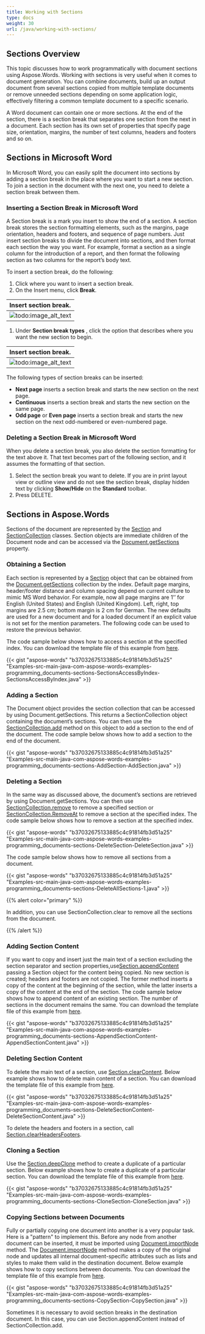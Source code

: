 ```yaml
---
title: Working with Sections
type: docs
weight: 30
url: /java/working-with-sections/
---
```


## **Sections Overview**

This topic discusses how to work programmatically with document sections using Aspose.Words. Working with sections is very useful when it comes to document generation. You can combine documents, build up an output document from several sections copied from multiple template documents or remove unneeded sections depending on some application logic, effectively filtering a common template document to a specific scenario.

A Word document can contain one or more sections. At the end of the section, there is a section break that separates one section from the next in a document. Each section has its own set of properties that specify page size, orientation, margins, the number of text columns, headers and footers and so on.

## **Sections in Microsoft Word**

In Microsoft Word, you can easily split the document into sections by adding a section break in the place where you want to start a new section. To join a section in the document with the next one, you need to delete a section break between them.

### **Inserting a Section Break in Microsoft Word**

A Section break is a mark you insert to show the end of a section. A section break stores the section formatting elements, such as the margins, page orientation, headers and footers, and sequence of page numbers. Just insert section breaks to divide the document into sections, and then format each section the way you want. For example, format a section as a single column for the introduction of a report, and then format the following section as two columns for the report’s body text.

To insert a section break, do the following:

1. Click where you want to insert a section break.
1. On the Insert menu, click **Break**.

|Insert section break.|
| :- |
|![todo:image_alt_text](http://i.imgur.com/uKcWrwo.png)|
1. Under **Section break types** , click the option that describes where you want the new section to begin.

|Insert section break.|
| :- |
|![todo:image_alt_text](http://i.imgur.com/RI1gOHk.png)|
The following types of section breaks can be inserted:

- **Next page** inserts a section break and starts the new section on the next page.
- **Continuous** inserts a section break and starts the new section on the same page.
- **Odd page** or **Even page** inserts a section break and starts the new section on the next odd-numbered or even-numbered page.

### **Deleting a Section Break in Microsoft Word**

When you delete a section break, you also delete the section formatting for the text above it. That text becomes part of the following section, and it assumes the formatting of that section.

1. Select the section break you want to delete. If you are in print layout view or outline view and do not see the section break, display hidden text by clicking **Show/Hide** on the **Standard** toolbar.
1. Press DELETE.

## **Sections in Aspose.Words**

Sections of the document are represented by the [Section](http://www.aspose.com/api/java/words/com.aspose.words/classes/Section) and [SectionCollection](http://www.aspose.com/api/java/words/com.aspose.words/classes/SectionCollection) classes. Section objects are immediate children of the Document node and can be accessed via the [Document.getSections](http://www.aspose.com/api/java/words/com.aspose.words/classes/document/methods/getSections\(\)/) property.

### **Obtaining a Section**

Each section is represented by a [Section](http://www.aspose.com/api/java/words/com.aspose.words/classes/Section) object that can be obtained from the [Document.getSections](http://www.aspose.com/api/java/words/com.aspose.words/classes/document/methods/getSections\(\)/) collection by the index. Default page margins, header/footer distance and column spacing depend on current culture to mimic MS Word behavior. For example, now all page margins are 1’’ for English (United States) and English (United Kingdom). Left, right, top margins are 2.5 cm; bottom margin is 2 cm for German. The new defaults are used for a new document and for a loaded document if an explicit value is not set for the mention parameters. The following code can be used to restore the previous behavior.

The code sample below shows how to access a section at the specified index. You can download the template file of this example from
[here](https://github.com/aspose-words/Aspose.Words-for-Java/blob/master/Examples/src/main/resources/com/aspose/words/examples/programming_documents/sections/SectionsAccessByIndex/Document.doc).

{{< gist "aspose-words" "b37032675133885c4c91814fb3d51a25" "Examples-src-main-java-com-aspose-words-examples-programming_documents-sections-SectionsAccessByIndex-SectionsAccessByIndex.java" >}}

### **Adding a Section**

The Document object provides the section collection that can be accessed by using Document.getSections. This returns a SectionCollection object containing the document’s sections. You can then use the [SectionCollection.add](http://www.aspose.com/api/java/words/com.aspose.words/classes/document/methods/getSections\(\)/) method on this object to add a section to the end of the document. The code sample below shows how to add a section to the end of the document.

{{< gist "aspose-words" "b37032675133885c4c91814fb3d51a25" "Examples-src-main-java-com-aspose-words-examples-programming_documents-sections-AddSection-AddSection.java" >}}

### **Deleting a Section**

In the same way as discussed above, the document’s sections are retrieved by using Document.getSections. You can then use [SectionCollection.remove](http://www.aspose.com/api/java/words/com.aspose.words/classes/sectioncollection/methods/remove\(com.aspose.words.Node\)/) to remove a specified section or [SectionCollection.RemoveAt](http://www.aspose.com/api/java/words/com.aspose.words/classes/document/methods/getSections\(\)/) to remove a section at the specified index. The code sample below shows how to remove a section at the specified index.

{{< gist "aspose-words" "b37032675133885c4c91814fb3d51a25" "Examples-src-main-java-com-aspose-words-examples-programming_documents-sections-DeleteSection-DeleteSection.java" >}}

The code sample below shows how to remove all sections from a document.

{{< gist "aspose-words" "b37032675133885c4c91814fb3d51a25" "Examples-src-main-java-com-aspose-words-examples-programming_documents-sections-DeleteAllSections-1.java" >}}

{{% alert color="primary" %}} 

In addition, you can use SectionCollection.clear to remove all the sections from the document.

{{% /alert %}} 

### **Adding Section Content**

If you want to copy and insert just the main text of a section excluding the section separator and section properties,use[Section.appendContent](http://www.aspose.com/api/java/words/com.aspose.words/classes/section/methods/appendContent\(com.aspose.words.Section\)/) passing a Section object for the content being copied. No new section is created; headers and footers are not copied. The former method inserts a copy of the content at the beginning of the section, while the latter inserts a copy of the content at the end of the section.
The code sample below shows how to append content of an existing section. The number of sections in the document remains the same. You can download the template file of this example from [here](https://github.com/aspose-words/Aspose.Words-for-Java/blob/master/Examples/src/main/resources/com/aspose/words/examples/programming_documents/sections/SectionsAccessByIndex/Document.doc).

{{< gist "aspose-words" "b37032675133885c4c91814fb3d51a25" "Examples-src-main-java-com-aspose-words-examples-programming_documents-sections-AppendSectionContent-AppendSectionContent.java" >}}

### **Deleting Section Content**

To delete the main text of a section, use [Section.clearContent](http://www.aspose.com/api/java/words/com.aspose.words/classes/section/methods/clearContent\(\)/). Below example shows how to delete main content of a section. You can download the template file of this example from [here](https://github.com/aspose-words/Aspose.Words-for-Java/blob/master/Examples/src/main/resources/com/aspose/words/examples/programming_documents/sections/SectionsAccessByIndex/Document.doc).

{{< gist "aspose-words" "b37032675133885c4c91814fb3d51a25" "Examples-src-main-java-com-aspose-words-examples-programming_documents-sections-DeleteSectionContent-DeleteSectionContent.java" >}}

To delete the headers and footers in a section, call [Section.clearHeadersFooters](http://www.aspose.com/api/java/words/com.aspose.words/classes/section/methods/clearHeadersFooters\(\)/).

### **Cloning a Section**

Use the [Section.deepClone](http://www.aspose.com/api/java/words/com.aspose.words/classes/section/methods/deepClone\(\)/) method to create a duplicate of a particular section. Below example shows how to create a duplicate of a particular section. You can download the template file of this example from [here](https://github.com/aspose-words/Aspose.Words-for-Java/blob/master/Examples/src/main/resources/com/aspose/words/examples/programming_documents/sections/SectionsAccessByIndex/Document.doc).

{{< gist "aspose-words" "b37032675133885c4c91814fb3d51a25" "Examples-src-main-java-com-aspose-words-examples-programming_documents-sections-CloneSection-CloneSection.java" >}}

### **Copying Sections between Documents**

Fully or partially copying one document into another is a very popular task. Here is a "pattern" to implement this. Before any node from another document can be inserted, it must be imported using [Document.importNode](http://www.aspose.com/api/java/words/com.aspose.words/classes/document/methods/importNode\(com.aspose.words.Node,boolean\)/) method. The [Document.importNode](http://www.aspose.com/api/java/words/com.aspose.words/classes/document/methods/importNode\(com.aspose.words.Node,boolean\)/) method makes a copy of the original node and updates all internal document-specific attributes such as lists and styles to make them valid in the destination document. Below example shows how to copy sections between documents. You can download the template file of this example from [here](https://github.com/aspose-words/Aspose.Words-for-Java/blob/master/Examples/src/main/resources/com/aspose/words/examples/programming_documents/sections/SectionsAccessByIndex/Document.doc).

{{< gist "aspose-words" "b37032675133885c4c91814fb3d51a25" "Examples-src-main-java-com-aspose-words-examples-programming_documents-sections-CopySection-CopySection.java" >}}

Sometimes it is necessary to avoid section breaks in the destination document. In this case, you can use Section.appendContent instead of SectionCollection.add.
